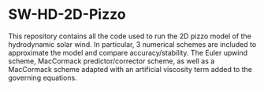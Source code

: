 # SW-HD-2D-Pizzo
This repository contains all the code used to run the 2D pizzo model of the hydrodynamic solar wind. In particular, 3 numerical schemes are included to approximate the model and compare accuracy/stability. The Euler upwind scheme, MacCormack predictor/corrector scheme, as well as a MacCormack scheme adapted with an artificial viscosity term added to the governing equations.  
